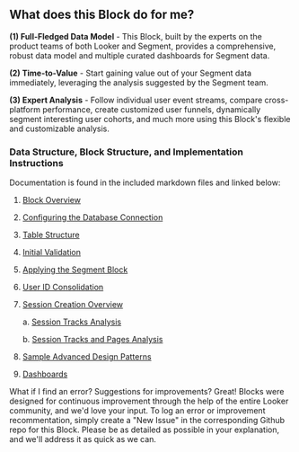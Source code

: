 ## What does this Block do for me?

**(1) Full-Fledged Data Model** - This Block, built by the experts on the product teams of both Looker and Segment, provides a comprehensive, robust data model and multiple curated dashboards for Segment data.

**(2) Time-to-Value** - Start gaining value out of your Segment data immediately, leveraging the analysis suggested by the Segment team.

**(3) Expert Analysis** - Follow individual user event streams, compare cross-platform performance, create customized user funnels, dynamically segment interesting user cohorts, and much more using this Block's flexible and customizable analysis.

### Data Structure, Block Structure, and Implementation Instructions ###
Documentation is found in the included markdown files and linked below:

1. [Block Overview](_1_block_overview.md)

1. [Configuring the Database Connection](_2_configuring_the_database_connection.md)

1. [Table Structure](_3_table_structure.md)

1. [Initial Validation](_4_initial_validation.md)

1. [Applying the Segment Block](_5_applying_the_segment_block.md)

1. [User ID Consolidation](_6_user_id_consolidation.md)

1. [Session Creation Overview](_7_session_creation_overview.md)

      a. [Session Tracks Analysis](_7a_session_tracks_analysis.md)

      b. [Session Tracks and Pages Analysis](_7b_session_tracks_pages_analysis.md)

1. [Sample Advanced Design Patterns](_8_sample_advanced_design_patterns.md)

1. [Dashboards](_9_dashboards.md)

What if I find an error? Suggestions for improvements?
Great! Blocks were designed for continuous improvement through the help of the entire Looker community, and we'd love your input. To log an error or improvement recommentation, simply create a "New Issue" in the corresponding Github repo for this Block. Please be as detailed as possible in your explanation, and we'll address it as quick as we can.
